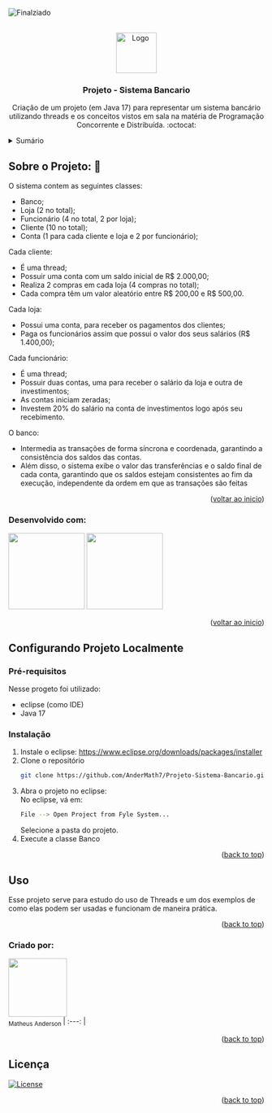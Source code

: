 
<a id="readme-top"></a>

![Finalziado](http://img.shields.io/static/v1?label=STATUS&message=FINALIZADO&color=GREEN&style=for-the-badge)

<!-- PROJECT LOGO -->
<br />
<div align="center">
  <a href="https://github.com/othneildrew/Best-README-Template">
    <img src="https://github.com/user-attachments/assets/fc0a3d32-975f-4bee-9384-1633d955b247" alt="Logo" width="80" height="80">
  </a>


  <h3 align="center">Projeto - Sistema Bancario</h3>

  <p align="center">
    Criação de um projeto (em Java 17) para representar um sistema bancário utilizando threads e os conceitos vistos em sala na matéria de Programação Concorrente e Distribuída. :octocat:
    <br />
  </p>
</div>

<!-- TABLE OF CONTENTS -->
<details>
  <summary>Sumário</summary>
  <ol>
    <li>
      <a href="#sobre-o-projeto-">Sobre o Projeto</a>
      <ul>
        <li><a href="#desenvolvido-com">Desenvolvido com:</a></li>
      </ul>
    </li>
    <li>
      <a href="#configurando-projeto-localmente">Configurando Projeto Localmente</a>
      <ul>
        <li><a href="#pré-requisitos">Pré-requisitos</a></li>
        <li><a href="#instalação">Instalação</a></li>
      </ul>
    </li>
    <li><a href="#uso">Uso</a></li>
    <li><a href="#criado-por">Criado por:</a></li>
    <li><a href="#licença">Licença</a></li>
  </ol>
</details>

<!-- ABOUT THE PROJECT -->
## Sobre o Projeto: 📁

O sistema contem as seguintes classes:
* Banco;
* Loja (2 no total);
* Funcionário (4 no total, 2 por loja);
* Cliente (10 no total);
* Conta (1 para cada cliente e loja e 2 por funcionário);

Cada cliente:
* É uma thread;
* Possuir uma conta com um saldo inicial de R$ 2.000,00;
* Realiza 2 compras em cada loja (4 compras no total);
* Cada compra têm um valor aleatório entre R$ 200,00 e R$ 500,00.

Cada loja:
* Possui uma conta, para receber os pagamentos dos clientes;
* Paga os funcionários assim que possui o valor dos seus salários (R$ 1.400,00);
  
Cada funcionário:
* É uma thread;
* Possuir duas contas, uma para receber o salário da loja e outra de investimentos;
* As contas iniciam zeradas;
* Investem 20% do salário na conta de investimentos logo após seu recebimento.

O banco:
* Intermedia as transações de forma síncrona e coordenada, garantindo a consistência dos saldos das contas.
* Além disso, o sistema exibe o valor das transferências e o saldo final de cada conta, garantindo que os saldos estejam consistentes ao fim da execução, independente da ordem em que as transações são feitas

<p align="right">(<a href="#readme-top">voltar ao inicio</a>)</p>

### Desenvolvido com: 
  <img src="https://cdn.jsdelivr.net/gh/devicons/devicon@latest/icons/eclipse/eclipse-original-wordmark.svg" width="150px"/>
  <img src="https://cdn.jsdelivr.net/gh/devicons/devicon@latest/icons/java/java-original-wordmark.svg" width="150px"/>




          
          
          

<p align="right">(<a href="#readme-top">voltar ao inicio</a>)</p>



<!-- GETTING STARTED -->
## Configurando Projeto Localmente

### Pré-requisitos

Nesse progeto foi utilizado: 
* eclipse (como IDE) 
* Java 17

### Instalação
1. Instale o eclipse: https://www.eclipse.org/downloads/packages/installer
2. Clone o repositório
   ```sh
   git clone https://github.com/AnderMath7/Projeto-Sistema-Bancario.git
   ```
3. Abra o projeto no eclipse:
   <br>
   No eclipse, vá em:
   ```sh
   File --> Open Project from Fyle System...
   ```
   Selecione a pasta do projeto.
4. Execute a classe Banco
   
<p align="right">(<a href="#readme-top">back to top</a>)</p>



<!-- USAGE EXAMPLES -->
## Uso

Esse projeto serve para estudo do uso de Threads e um dos exemplos de como elas podem ser usadas e funcionam de maneira prática.

<p align="right">(<a href="#readme-top">back to top</a>)</p>


### Criado por:

<img src="https://avatars.githubusercontent.com/u/112136979?v=4" width=115><br><sub> Matheus Anderson </sub>
| :---: |

<p align="right">(<a href="#readme-top">back to top</a>)</p>



<!-- LICENSE -->
## Licença

[![License](https://img.shields.io/badge/License-Apache_2.0-blue.svg)](https://opensource.org/licenses/Apache-2.0)

<p align="right">(<a href="#readme-top">back to top</a>)</p>
